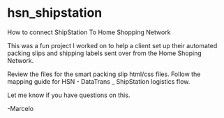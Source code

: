 # hsn_shipstation
How to connect ShipStation To Home Shopping Network

This was a fun project I worked on to help a client set up their automated packing slips and shipping labels sent over from the Home Shoping Network.

Review the files for the smart packing slip html/css files. Follow the mapping guide for HSN - DataTrans _ ShipStation logistics flow. 

Let me know if you have questions on this.

-Marcelo

